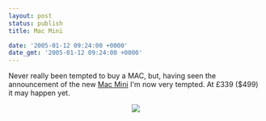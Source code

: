```yaml
---
layout: post
status: publish
title: Mac Mini

date: '2005-01-12 09:24:00 +0000'
date_gmt: '2005-01-12 09:24:00 +0000'
---
```

Never really been tempted to buy a MAC, but, having seen the announcement of the new <a href="http://www.apple.com/uk/macmini/">Mac Mini</a> I'm now very tempted.
At &pound;339 ($499) it may happen yet.
<p align="center"><img style="border:0;" src="http://images.apple.com/uk/macmini/images/indexdimensions20050111.jpg" border=0 /></a>
